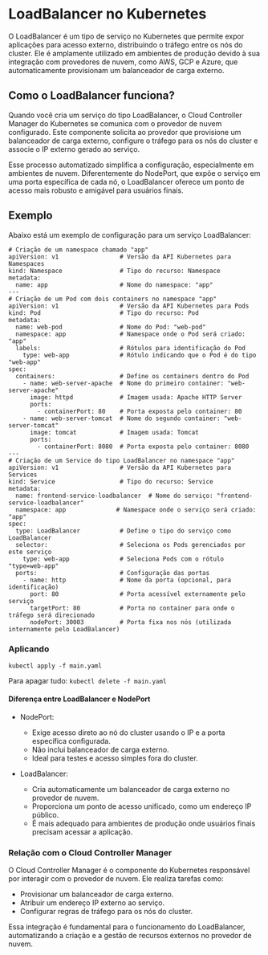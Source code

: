# LoadBalancer no Kubernetes

O LoadBalancer é um tipo de serviço no Kubernetes que permite expor aplicações para acesso externo, distribuindo o tráfego entre os nós do cluster. Ele é amplamente utilizado em ambientes de produção devido à sua integração com provedores de nuvem, como AWS, GCP e Azure, que automaticamente provisionam um balanceador de carga externo.

## Como o LoadBalancer funciona?

Quando você cria um serviço do tipo LoadBalancer, o Cloud Controller Manager do Kubernetes se comunica com o provedor de nuvem configurado. Este componente solicita ao provedor que provisione um balanceador de carga externo, configure o tráfego para os nós do cluster e associe o IP externo gerado ao serviço.

Esse processo automatizado simplifica a configuração, especialmente em ambientes de nuvem. Diferentemente do NodePort, que expõe o serviço em uma porta específica de cada nó, o LoadBalancer oferece um ponto de acesso mais robusto e amigável para usuários finais.

## Exemplo

Abaixo está um exemplo de configuração para um serviço LoadBalancer:
```
# Criação de um namespace chamado "app"
apiVersion: v1                 # Versão da API Kubernetes para Namespaces
kind: Namespace                # Tipo do recurso: Namespace
metadata:                      
  name: app                    # Nome do namespace: "app"
---
# Criação de um Pod com dois containers no namespace "app"
apiVersion: v1                 # Versão da API Kubernetes para Pods
kind: Pod                      # Tipo do recurso: Pod
metadata:
  name: web-pod                # Nome do Pod: "web-pod"
  namespace: app               # Namespace onde o Pod será criado: "app"
  labels:                      # Rótulos para identificação do Pod
    type: web-app              # Rótulo indicando que o Pod é do tipo "web-app"
spec: 
  containers:                  # Define os containers dentro do Pod
    - name: web-server-apache  # Nome do primeiro container: "web-server-apache"
      image: httpd             # Imagem usada: Apache HTTP Server
      ports:
        - containerPort: 80    # Porta exposta pelo container: 80
    - name: web-server-tomcat  # Nome do segundo container: "web-server-tomcat"
      image: tomcat            # Imagem usada: Tomcat
      ports:
        - containerPort: 8080  # Porta exposta pelo container: 8080
---
# Criação de um Service do tipo LoadBalancer no namespace "app"
apiVersion: v1                 # Versão da API Kubernetes para Services
kind: Service                  # Tipo do recurso: Service
metadata:
  name: frontend-service-loadbalancer  # Nome do serviço: "frontend-service-loadbalancer"
  namespace: app              # Namespace onde o serviço será criado: "app"
spec:
  type: LoadBalancer           # Define o tipo do serviço como LoadBalancer
  selector:                    # Seleciona os Pods gerenciados por este serviço
    type: web-app              # Seleciona Pods com o rótulo "type=web-app"
  ports:                       # Configuração das portas
    - name: http               # Nome da porta (opcional, para identificação)
      port: 80                 # Porta acessível externamente pelo serviço
      targetPort: 80           # Porta no container para onde o tráfego será direcionado
      nodePort: 30003          # Porta fixa nos nós (utilizada internamente pelo LoadBalancer)
```
### Aplicando

```
kubectl apply -f main.yaml
```
Para apagar tudo: ```kubectl delete -f main.yaml```

#### Diferença entre LoadBalancer e NodePort
- NodePort:
	-	Exige acesso direto ao nó do cluster usando o IP e a porta específica configurada.
	-	Não inclui balanceador de carga externo.
	-	Ideal para testes e acesso simples fora do cluster.

-	LoadBalancer:
	-	Cria automaticamente um balanceador de carga externo no provedor de nuvem.
	-	Proporciona um ponto de acesso unificado, como um endereço IP público.
	-	É mais adequado para ambientes de produção onde usuários finais precisam acessar a aplicação.

### Relação com o Cloud Controller Manager

O Cloud Controller Manager é o componente do Kubernetes responsável por interagir com o provedor de nuvem. Ele realiza tarefas como:
-	Provisionar um balanceador de carga externo.
-	Atribuir um endereço IP externo ao serviço.
-	Configurar regras de tráfego para os nós do cluster.

Essa integração é fundamental para o funcionamento do LoadBalancer, automatizando a criação e a gestão de recursos externos no provedor de nuvem.
